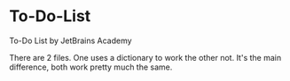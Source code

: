 # To-Do-List
To-Do List by JetBrains Academy

There are 2 files.
One uses a dictionary to work the other not. It's the main difference, both work pretty much the same.
